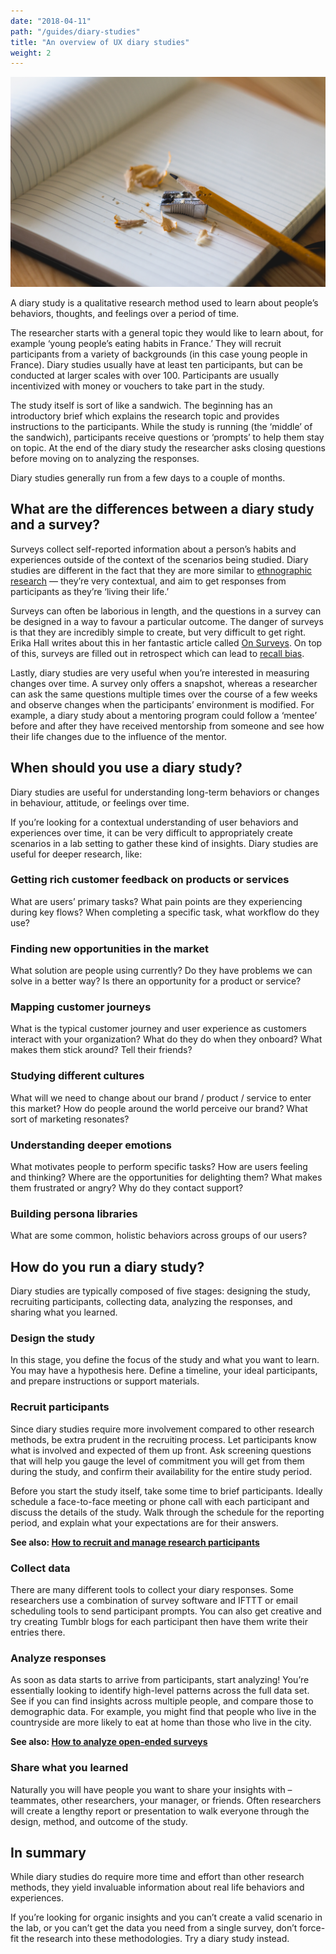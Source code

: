 ```yaml
---
date: "2018-04-11"
path: "/guides/diary-studies"
title: "An overview of UX diary studies"
weight: 2
---
```


![A photo of pencil shavings around a pencil and a pencil sharpener on an open notebook](./pencil.jpg)

A diary study is a qualitative research method used to learn about people’s behaviors, thoughts, and feelings over a period of time.

The researcher starts with a general topic they would like to learn about, for example ‘young people’s eating habits in France.’ They will recruit participants from a variety of backgrounds (in this case young people in France). Diary studies usually have at least ten participants, but can be conducted at larger scales with over 100. Participants are usually incentivized with money or vouchers to take part in the study.

The study itself is sort of like a sandwich. The beginning has an introductory brief which explains the research topic and provides instructions to the participants. While the study is running (the ‘middle’ of the sandwich), participants receive questions or ‘prompts’ to help them stay on topic. At the end of the diary study the researcher asks closing questions before moving on to analyzing the responses.

Diary studies generally run from a few days to a couple of months.

## What are the differences between a diary study and a survey?

Surveys collect self-reported information about a person’s habits and experiences outside of the context of the scenarios being studied. Diary studies are different in the fact that they are more similar to [ethnographic research](https://en.wikipedia.org/wiki/Ethnography) — they’re very contextual, and aim to get responses from participants as they’re ‘living their life.’

Surveys can often be laborious in length, and the questions in a survey can be designed in a way to favour a particular outcome. The danger of surveys is that they are incredibly simple to create, but very difficult to get right. Erika Hall writes about this in her fantastic article called [On Surveys](https://medium.com/research-things/on-surveys-5a73dda5e9a0). On top of this, surveys are filled out in retrospect which can lead to [recall bias](https://en.wikipedia.org/wiki/Recall_bias).

Lastly, diary studies are very useful when you’re interested in measuring changes over time. A survey only offers a snapshot, whereas a researcher can ask the same questions multiple times over the course of a few weeks and observe changes when the participants’ environment is modified. For example, a diary study about a mentoring program could follow a ‘mentee’ before and after they have received mentorship from someone and see how their life changes due to the influence of the mentor.

## When should you use a diary study?

Diary studies are useful for understanding long-term behaviors or changes in behaviour, attitude, or feelings over time.

If you’re looking for a contextual understanding of user behaviors and experiences over time, it can be very difficult to appropriately create scenarios in a lab setting to gather these kind of insights. Diary studies are useful for deeper research, like:

### Getting rich customer feedback on products or services

What are users’ primary tasks? What pain points are they experiencing during key flows? When completing a specific task, what workflow do they use?

### Finding new opportunities in the market

What solution are people using currently? Do they have problems we can solve in a better way? Is there an opportunity for a product or service?

### Mapping customer journeys

What is the typical customer journey and user experience as customers interact with your organization? What do they do when they onboard? What makes them stick around? Tell their friends?

### Studying different cultures

What will we need to change about our brand / product / service to enter this market? How do people around the world perceive our brand? What sort of marketing resonates?

### Understanding deeper emotions

What motivates people to perform specific tasks? How are users feeling and thinking? Where are the opportunities for delighting them? What makes them frustrated or angry? Why do they contact support?

### Building persona libraries

What are some common, holistic behaviors across groups of our users?

## How do you run a diary study?

Diary studies are typically composed of five stages: designing the study, recruiting participants, collecting data, analyzing the responses, and sharing what you learned.

### Design the study

In this stage, you define the focus of the study and what you want to learn. You may have a hypothesis here. Define a timeline, your ideal participants, and prepare instructions or support materials.

### Recruit participants

Since diary studies require more involvement compared to other research methods, be extra prudent in the recruiting process. Let participants know what is involved and expected of them up front. Ask screening questions that will help you gauge the level of commitment you will get from them during the study, and confirm their availability for the entire study period.

Before you start the study itself, take some time to brief participants. Ideally schedule a face-to-face meeting or phone call with each participant and discuss the details of the study. Walk through the schedule for the reporting period, and explain what your expectations are for their answers.

**See also: [How to recruit and manage research participants](/guides/recruiting-participants)**

### Collect data

There are many different tools to collect your diary responses. Some researchers use a combination of survey software and IFTTT or email scheduling tools to send participant prompts.
You can also get creative and try creating Tumblr blogs for each participant then have them write their entries there.

### Analyze responses

As soon as data starts to arrive from participants, start analyzing! You’re essentially looking to identify high-level patterns across the full data set. See if you can find insights across multiple people, and compare those to demographic data. For example, you might find that people who live in the countryside are more likely to eat at home than those who live in the city.

**See also: [How to analyze open-ended surveys](/guides/survey-analysis)**

### Share what you learned

Naturally you will have people you want to share your insights with – teammates, other researchers, your manager, or friends. Often researchers will create a lengthy report or presentation to walk everyone through the design, method, and outcome of the study.

## In summary

While diary studies do require more time and effort than other research methods, they yield invaluable information about real life behaviors and experiences.

If you’re looking for organic insights and you can’t create a valid scenario in the lab, or you can’t get the data you need from a single survey, don’t force-fit the research into these methodologies. Try a diary study instead.

